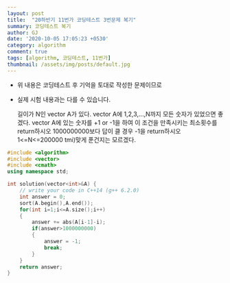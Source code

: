 ```yaml
---
layout: post
title:  "20하반기 11번가 코딩테스트 3번문제 복기"
summary: 코딩테스트 복기
author: GJ
date: '2020-10-05 17:05:23 +0530'
category: algorithm
comment: true
tags: [algorithm, 코딩테스트, 11번가]
thumbnail: /assets/img/posts/default.jpg
---
```


* 위 내용은 코딩테스트 후 기억을 토대로 작성한 문제이므로
* 실제 시험 내용과는 다를 수 있습니다.

    길이가 N인 vector A가 있다.
    vector A에 1,2,3,...,N까지 모든 숫자가 있었으면 좋겠다.
    vector A에 있는 숫자를 +1 or -1을 하여 이 조건을 만족시키는 최소횟수를 return하시오
    1000000000보다 답이 클 경우 -1을 return하시오
    1<=N<=200000
    tmi)맞게 푼건지는 모르겠다.

```cpp
#include <algorithm>
#include <vector>
#include <cmath>
using namespace std;

int solution(vector<int>&A) {
    // write your code in C++14 (g++ 6.2.0)
    int answer = 0;
    sort(A.begin(),A.end());
    for(int i=1;i<=A.size();i++)
    {
        answer += abs(A[i-1]-i);
        if(answer>1000000000)
        {
            answer = -1;
            break;
        }
    }
    return answer;
}
```
